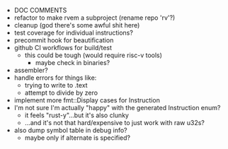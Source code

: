 * DOC COMMENTS
* refactor to make rvem a subproject (rename repo 'rv'?)
* cleanup (god there's some awful shit here)
* test coverage for individual instructions?
* precommit hook for beautification
* github CI workflows for build/test
  * this could be tough (would require risc-v tools)
    * maybe check in binaries?
* assembler?
* handle errors for things like:
  * trying to write to .text
  * attempt to divide by zero
* implement more fmt::Display cases for Instruction
* I'm not sure I'm actually "happy" with the generated Instruction enum?
  * it feels "rust-y"...but it's also clunky
  * ...and it's not that hard/expensive to just work with raw u32s?
* also dump symbol table in debug info?
  * maybe only if alternate is specified?
